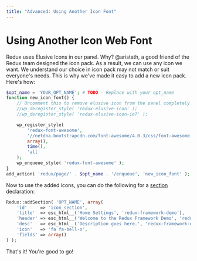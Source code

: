 ```yaml
---
title: "Advanced: Using Another Icon Font"
---
```


# Using Another Icon Web Font
Redux uses Elusive Icons in our panel. Why? @aristath, a good friend of the Redux team designed the icon pack. As a 
result, we can use any icon we want.  We understand our choice in icon pack may not match or suit everyone's needs. 
This is why we've made it easy to add a new icon pack. Here's how:

```php
$opt_name = 'YOUR_OPT_NAME'; # TODO - Replace with your opt_name
function new_icon_font() {
    // Uncomment this to remove elusive icon from the panel completely
    //wp_deregister_style( 'redux-elusive-icon' );
    //wp_deregister_style( 'redux-elusive-icon-ie7' );

    wp_register_style(
        'redux-font-awesome',
        '//netdna.bootstrapcdn.com/font-awesome/4.0.3/css/font-awesome.css',
        array(),
        time(),
        'all'
    );  
    wp_enqueue_style( 'redux-font-awesome' );
}
add_action( 'redux/page/' . $opt_name . '/enqueue', 'new_icon_font' );
```

Now to use the added icons, you can do the following for a [section](../configuration/object-section.md) declaration:

```php
Redux::addSection( 'OPT_NAME', array( 
    'id'     => 'icon_section',
    'title'  => esc_html__('Home Settings', 'redux-framework-demo'),
    'header' => esc_html__('Welcome to the Redux Framework Demo', 'redux-framework-demo'),
    'desc'   => esc_html__('Description goes here.', 'redux-framework-demo'),
    'icon'   => 'fa fa-bell-o',
    'fields' => array()
) );
```

That's it! You're good to go!